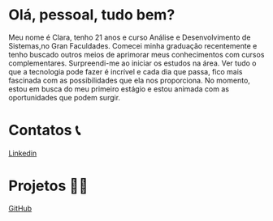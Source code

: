 # Olá, pessoal, tudo bem?
 Meu nome é Clara, tenho 21 anos e curso Análise e Desenvolvimento de Sistemas,no Gran Faculdades. Comecei minha graduação recentemente e tenho buscado outros meios de aprimorar meus conhecimentos com cursos complementares. Surpreendi-me ao iniciar os estudos na área. Ver tudo o que a tecnologia pode fazer é incrível e cada dia que passa, fico mais fascinada com as possibilidades que ela nos proporciona. No momento, estou em busca do meu primeiro estágio e estou animada com as oportunidades que podem surgir.

# Contatos 📞
[Linkedin](https://www.linkedin.com/in/clara-aguiar-344694299/)

# Projetos 👩‍💻
[GitHub](https://github.com/Clara-Souza)
